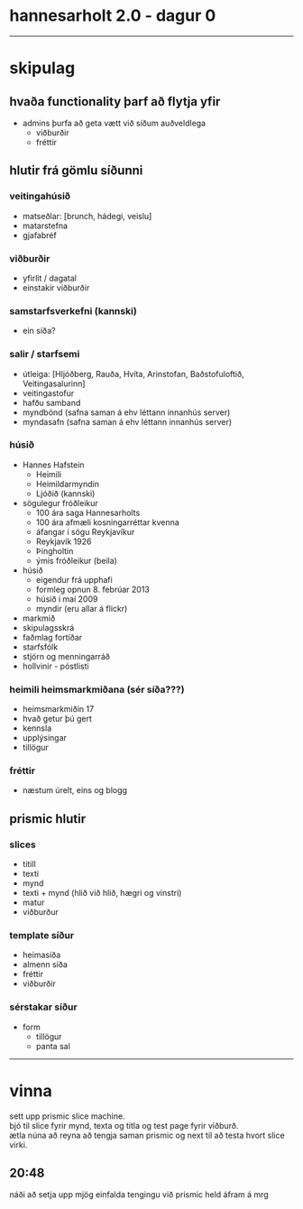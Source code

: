 # hannesarholt 2.0 - dagur 0
---

# skipulag

## hvaða functionality þarf að flytja yfir
- admins þurfa að geta vætt við síðum auðveldlega
  - viðburðir
  - fréttir

## hlutir frá gömlu síðunni

### veitingahúsið
- matseðlar: [brunch, hádegi, veislu]
- matarstefna
- gjafabréf
  
### viðburðir
- yfirlit / dagatal
- einstakir viðburðir
  
### samstarfsverkefni (kannski)
- ein síða?

### salir / starfsemi
- útleiga: [Hljóðberg, Rauða, Hvíta, Arinstofan, Baðstofuloftið, Veitingasalurinn]
- veitingastofur
- hafðu samband
- myndbönd (safna saman á ehv léttann innanhús server)
- myndasafn (safna saman á ehv léttann innanhús server)
  
### húsið
- Hannes Hafstein
  - Heimili
  - Heimildarmyndin
  - Ljóðið (kannski)
- sögulegur fróðleikur
  - 100 ára saga Hannesarholts
  - 100 ára afmæli kosningarréttar kvenna
  - áfangar í sögu Reykjavíkur
  - Reykjavík 1926
  - Þingholtin
  - ýmis fróðleikur (beila)
- húsið
  - eigendur frá upphafi
  - formleg opnun 8. febrúar 2013
  - húsið í maí 2009
  - myndir (eru allar á flickr)
- markmið
- skipulagsskrá
- faðmlag fortíðar
- starfsfólk
- stjórn og menningarráð
- hollvinir - póstlisti

### heimili heimsmarkmiðana (sér síða???)
- heimsmarkmiðin 17
- hvað getur þú gert
- kennsla
- upplýsingar
- tillögur

### fréttir
- næstum úrelt, eins og blogg

## prismic hlutir
### slices
- titill
- texti
- mynd
- texti + mynd (hlið við hlið, hægri og vinstri)
- matur
- viðburður

### template síður 
- heimasíða
- almenn síða
- fréttir
- viðburðir

### sérstakar síður
- form
  - tillögur
  - panta sal

---

# vinna

sett upp prismic slice machine.   
bjó til slice fyrir mynd, texta og titla og test page fyrir viðburð.  
ætla núna að reyna að tengja saman prismic og next til að testa hvort slice virki.  
## 20:48
náði að setja upp mjög einfalda tengingu við prismic held áfram á mrg